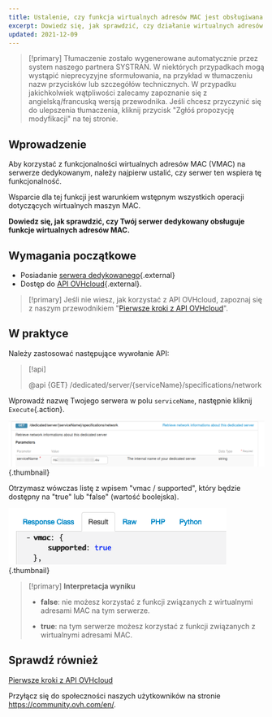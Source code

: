 ```yaml
---
title: Ustalenie, czy funkcja wirtualnych adresów MAC jest obsługiwana na serwerze dedykowanym
excerpt: Dowiedz się, jak sprawdzić, czy działanie wirtualnych adresów MAC jest obsługiwane na serwerze dedykowanym przez API OVHcloud
updated: 2021-12-09
---
```


> [!primary]
> Tłumaczenie zostało wygenerowane automatycznie przez system naszego partnera SYSTRAN. W niektórych przypadkach mogą wystąpić nieprecyzyjne sformułowania, na przykład w tłumaczeniu nazw przycisków lub szczegółów technicznych. W przypadku jakichkolwiek wątpliwości zalecamy zapoznanie się z angielską/francuską wersją przewodnika. Jeśli chcesz przyczynić się do ulepszenia tłumaczenia, kliknij przycisk "Zgłóś propozycję modyfikacji" na tej stronie.
>


## Wprowadzenie

Aby korzystać z funkcjonalności wirtualnych adresów MAC (VMAC) na serwerze dedykowanym, należy najpierw ustalić, czy serwer ten wspiera tę funkcjonalność.

Wsparcie dla tej funkcji jest warunkiem wstępnym wszystkich operacji dotyczących wirtualnych maszyn MAC.

**Dowiedz się, jak sprawdzić, czy Twój serwer dedykowany obsługuje funkcje wirtualnych adresów MAC.**

## Wymagania początkowe

- Posiadanie [serwera dedykowanego](https://www.ovhcloud.com/pl/bare-metal/){.external}
- Dostęp do [API OVHcloud](https://api.ovh.com/){.external}.

> [!primary]
> Jeśli nie wiesz, jak korzystać z API OVHcloud, zapoznaj się z naszym przewodnikiem "[Pierwsze kroki z API OVHcloud](/pages/manage_and_operate/api/first-steps)".

## W praktyce

Należy zastosować następujące wywołanie API:

> [!api]
>
> @api {GET} /dedicated/server/{serviceName}/specifications/network
>

Wprowadź nazwę Twojego serwera w polu `serviceName`, następnie kliknij `Execute`{.action}.

![SVMAC](images/support_virtual_mac_02.png){.thumbnail}

Otrzymasz wówczas listę z wpisem "vmac / supported", który będzie dostępny na "true" lub "false" (wartość boolejska).

![SVMAC](images/support_virtual_mac_04.png){.thumbnail}

> [!primary]
> **Interpretacja wyniku**
>
> - **false**: nie możesz korzystać z funkcji związanych z wirtualnymi adresami MAC na tym serwerze.
>
> - **true**: na tym serwerze możesz korzystać z funkcji związanych z wirtualnymi adresami MAC.
>

## Sprawdź również

[Pierwsze kroki z API OVHcloud](/pages/manage_and_operate/api/first-steps)

Przyłącz się do społeczności naszych użytkowników na stronie <https://community.ovh.com/en/>.